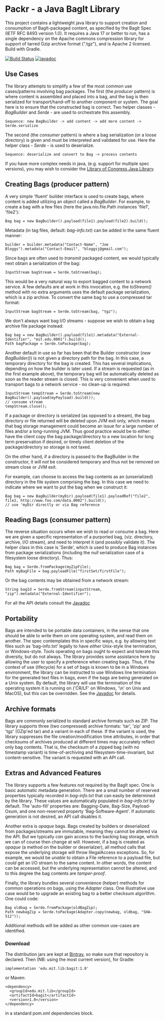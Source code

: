 # Packr - a Java BagIt Library #

This project contains a lightweight java library to support creation and consumption of BagIt-packaged content, as specified
by the BagIt Spec (IETF RFC 8493 version 1.0). It requires a Java 17 or better to run, has a single dependency on the Apache
commons compression library for support of tarred Gzip archive format (".tgz"), and is Apache 2 licensed. Build with Gradle.

[![Build Status](https://travis-ci.org/richardrodgers/bagit.svg?branch=master)](https://travis-ci.org/richardrodgers/bagit)
[![javadoc](https://javadoc.io/badge2/edu.mit.lib/bagit/javadoc.svg)](https://javadoc.io/doc/edu.mit.lib/bagit)

## Use Cases ##

The library attempts to simplify a few of the most common use cases/patterns involving bag packages.
The first (the _producer_ pattern) is where content is assembled and placed into a bag, and the bag is then serialized
for transport/hand-off to another component or system. The goal here is to ensure that the constructed bag is correct.
Two helper classes - _BagBuilder_  and _Serde_ - are used to orchestrate this assembly.

    Sequence: new BagBuilder -> add content -> add more content -> Serde.serialize

The second (the _consumer_ pattern) is where a bag serialization (or a loose directory) is given and must
be interpreted and validated for use. Here the helper class - _Serde_ - is used to deserialize.

    Sequence: deserialize and convert to Bag -> process contents
    
If you have more complex needs
in java, (e.g. support for multiple spec versions), you may wish to consider the [Library of Congress Java Library](https://github.com/LibraryOfCongress/bagit-java).

## Creating Bags (producer pattern) ##

A very simple 'fluent' builder interface is used to create bags, where content is added utilizing an object called
a _BagBuilder_. For example, to create a bag with a few files (here the java.nio.file.Path instances 'file1', 'file2'):

    Bag bag = new BagBuilder().payload(file1).payload(file2).build();

Metadata (in tag files, default: _bag-info.txt_) can be added in the same fluent manner:

    builder = builder.metadata("Contact-Name", "Joe Bloggs").metadata("Contact-Email", "bloggsj@gmail.com");

Since bags are often used to _transmit_ packaged content, we would typically next obtain a serialization of the bag:

    InputStream bagStream = Serde.toStream(bag);

This would be a very natural way to export bagged content to a network service. A few defaults are at work in
this invocation, e.g. the _toStream()_ method with no extra arguments uses the default package serialization, which is a zip
archive. To convert the same bag to use a compressed tar format:

    InputStream bagStream = Serde.toStream(bag, "tgz");

We don't always want bag I/O streams - suppose we wish to obtain a bag archive file package instead:

    Bag bag = new BagBuilder().payload(file1).metadata("External-Identifier", "mit.edu.0001").build();
    Path bagPackage = Serde.toPackage(bag);

Another default in use so far has been that the Builder constructor (_new BagBuilder()_) is not given a directory path
for the bag. In this case, a temporary directory for the bag is created. This has several implications, depending on how the builder is later used.  If a stream is requested (as in the first example above), the temporary bag will be automatically deleted as soon as the reader stream is closed. This is very convenient when used to transport bags to a network service - no clean-up is required:

    InputStream tempStream = Serde.toStream(new BagBuilder().payload(myPayload).build());
    // consume stream
    tempStream.close();

If a package or directory is serialized (as opposed to a stream), the bag directory or file returned will be
deleted upon JVM exit only, which means that bag storage management could become an issue for a large number of
files and/or a long-running JVM. Thus good practice would be to either: have the client copy the bag package/directory
to a new location for long term preservation if desired, or timely client deletion of the package/directory so storage
is not taxed.

On the other hand, if a directory is passed to the BagBuilder in the constructor, it will _not_ be considered temporary
and thus not be removed on stream close or JVM exit.

For example, can choose to access the bag contents as an (unserialized) directory in the file system comprising the bag.
In this case we need to indicate where we want to put the bag when we construct it:

    Bag bag = new BagBuilder(myDir).payload(file1).payloadRef("file2", file2, http://www.foo.com/data.0002").build();
    // use 'myDir directly or via Bag reference

## Reading Bags (consumer pattern) ##

The reverse situation occurs when we wish to read or consume a bag. Here we are given a specific representation of
a purported bag, (viz. directory, archive, I/O stream), and need to interpret it (and possibly validate it). The helper class in this case is 'Serde', which is used to produce Bag instances from package serializations (including the _null_ 
serialization case of a filesystem loose directory). Thus:

    Bag bag = Serde.fromPackage(myZipFile);
    Path myBagFile = bag.payloadFile("firstSet/firstFile");

Or the bag contents may be obtained from a network stream:

    String bagId = Serde.fromStream(inputStream, "zip").metadata("External-Identifier");

For all the API details consult the [Javadoc](https://javadoc.io/doc/edu.mit.lib/bagit)

## Portability ##

Bags are intended to be portable data containers, in the sense that one should be able to write them on one operating system,
and read them on another. The spec contemplates this in specific ways, e.g. by allowing text files such as
'bag-info.txt' legally to have _either_ Unix-style line termination, or Windows-style. Tools operating on bags ought
to expect and tolerate this diversity, but do not always. The library provides some assistance here by allowing the user
to specify a preference when creating bags. Thus, if the context of use (lifecycle) for a set of bags is known to be in
a Windows environment, the library can be instructed to use Windows line termination for the generated text files in bags,
even if the bags are being generated on a Unix system. By default, the library will use the termination of the
operating system it is running on ('CR/LF' on Windows, '\n' on Unix and MacOS), but this can be overridden.
See the [Javadoc](https://javadoc.io/doc/edu.mit.lib/bagit) for details.

## Archive formats ##

Bags are commonly serialized to standard archive formats such as ZIP. The library supports three (two compressed) archive formats:
'tar', 'zip' and 'tgz' (GZip'ed tar) and a variant in each of these. If the variant is used, the library suppresses the file
creation/modification time attributes, in order that checksums of archives produced at different times
may accurately reflect only bag contents. That is, the checksum of a zipped bag (with no timestamp variant) is
time-of-archiving and filesystem-time-invariant, but content-sensitive. The variant is requested with an API call.

## Extras and Advanced Features ##

The library supports a few features not required by the BagIt spec. One is basic automatic
metadata generation. There are a small number of reserved properties typically recorded in _bag-info.txt_
that can easily be determined by the library. These values are automatically populated in _bag-info.txt_ by default.
The 'auto-fill' properties are: Bagging-Date, Bag-Size, Payload-Oxum, and one non-reserved property 'Bag-Software-Agent'.
If automatic generation is not desired, an API call disables it.

Another extra is _opaque_ bags. Bags created by builders or deserialized from packages/streams are immutable,
meaning they cannot be altered via the API. But we typically _can_ gain access to the backing bag storage,
which we can of course then change at will. However, if a bag is created as _opaque_ (a method on the builder or deserialzer),
all method calls that expose the underlying storage will throw IllegalAccess exceptions. So, for example, we would
be _unable_ to obtain a File reference to a payload file, but _could_ get an I/O stream to the same content.
In other words, the content can be accessed, but the underlying representation cannot be altered, and
to this degree the bag contents are _tamper-proof_.

Finally, the library bundles several convenience (helper) methods for common operations on bags, using
the _Adapter_ class. One illustrative use case would be to upgrade an existing bag to a better checksum algorithm.
One could code:

    Bag oldbag = Serde.fromPackage(oldBagZip);
    Path newbagZip = Serde.toPackage(Adapter.copy(newbag, oldbag, "SHA-512"));

Additional methods will be added as other common use-cases are identified.

### Download ###

The distribution jars are kept at [Bintray](https://bintray.com), so make sure that repository is declared.
Then (NB: using the most current version), for Gradle:

    implementation 'edu.mit.lib:bagit:1.0'

or Maven:

    <dependency>
      <groupId>edu.mit.lib</groupId>
      <artifactId>bagit</artifactId>
      <version>1.0</version>
    </dependency>

in a standard pom.xml dependencies block.
